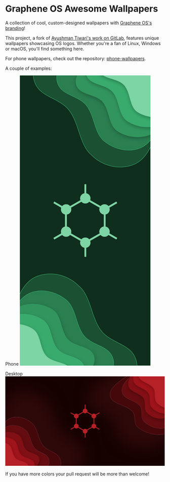 # Graphene OS Awesome Wallpapers

A collection of cool, custom-designed wallpapers with [Graphene OS's branding](https://grapheneos.org/)!

This project, a fork of [Ayushman Tiwari's work on GitLab](https://gitlab.com/ayushmantiwari/awesome-wallpapers), features unique wallpapers showcasing OS logos. Whether you're a fan of Linux, Windows or macOS, you'll find something here.

For phone wallpapers, check out the repository: [phone-wallpapers](https://github.com/dpejoh/phone-wallpapers).

A couple of examples:

Phone
![alt text](image.png)

Desktop
![alt text](image-1.png)

If you have more colors your pull request will be more than welcome!
